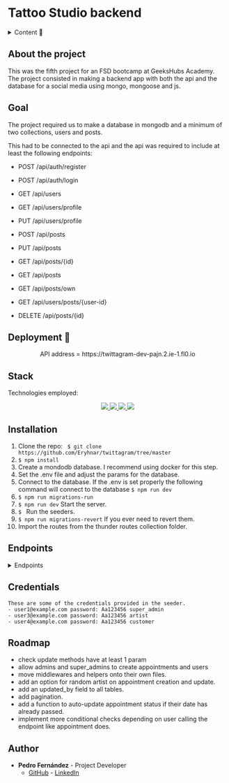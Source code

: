 # Tattoo Studio backend

<details>
  <summary>Content 📝</summary>
  <ol>
    <li><a href="#about-the-project">About the project</a></li>
    <li><a href="#goal">Goal</a></li>
    <li><a href="#deployment-🚀">Deployment</a></li>
    <li><a href="#stack">Stack</a></li>
    <li><a href="#local-installation">Installation</a></li>
    <li><a href="#endpoints">Endpoints</a></li>
    <li><a href="#decitions">Decitions</a></li>
    <li><a href="#roadmap">Roadmap</a></li>
    <li><a href="#author">Authort</a></li>
  </ol>
</details>

## About the project
This was the fifth project for an FSD bootcamp at GeeksHubs Academy. The project consisted in making a backend app with both the api and the database for a social media using mongo, mongoose and js.    

## Goal
The project required us to make a database in mongodb and a minimum of two collections, users and posts. 

This had to be connected to the api and the api was required to include at least the following endpoints: 

- POST /api/auth/register 
- POST /api/auth/login

- GET /api/users
- GET /api/users/profile
- PUT /api/users/profile

- POST /api/posts
- PUT /api/posts
- GET /api/posts/{id}
- GET /api/posts
- GET /api/posts/own
- GET /api/users/posts/{user-id}
- DELETE /api/posts/{id}

## Deployment 🚀
<div align="center">
    API address = https://twittagram-dev-pajn.2.ie-1.fl0.io
</div>

## Stack
Technologies employed:
<div align="center">
<a href="https://www.mongodb.com/">
    <img src= "https://img.shields.io/badge/MongoDB-4EA94B?style=for-the-badge&logo=mongodb&logoColor=white"/>
</a>
<a href="https://www.expressjs.com/">
    <img src= "https://img.shields.io/badge/express.js-%23404d59.svg?style=for-the-badge&logo=express&logoColor=%2361DAFB"/>
</a>
<a href="https://nodejs.org/es/">
    <img src= "https://img.shields.io/badge/node.js-026E00?style=for-the-badge&logo=node.js&logoColor=white"/>
</a>
<a href="https://developer.mozilla.org/es/docs/Web/JavaScript">
    <img src= "https://img.shields.io/badge/JavaScript-F7DF1E?style=for-the-badge&logo=javascript&logoColor=black"/>
</a>
 </div>


## Installation
1. Clone the repo: ` $ git clone https://github.com/Eryhnar/twittagram/tree/master`
2. ` $ npm install `
3. Create a mondodb database. I recommend using docker for this step.
3. Set the .env file and adjust the params for the database.
4. Connect to the database. If the .env is set properly the following command will connect to the database ``` $ npm run dev ```
5. ``` $ npm run migrations-run ``` 
6. ``` $ npm run dev ``` Start the server.
7. ``` $  ``` Run the seeders.
8. ``` $ npm run migrations-revert ``` If you ever need to revert them.
9. Import the routes from the thunder routes collection folder.

## Endpoints
<details>
<summary>Endpoints</summary>
    

- AUTH
    - register

            POST http://localhost:4000/api/register
        body:
        ``` js
            {
                "name": "David", 
                "surname": "surname",
                "email": "david@david.com", 
                "password": "princes"
            }
        ```
        name: single word name with no numbers
        surname: single word name with no numbers
        email: something@something.domain
        password: minimum one capital letter, one lowercase and a number. Length 8-14.

    - login

            POST http://localhost:4000/api/login  
        body:
        ``` js
            {
                "email": "david@david.com",
                "password": "princes"
            }
        ```
        email: something@something.domain
        password: minimum one capital letter, one lowercase and a number. Length 8-14.
- ROLES
    - getRoles

            GET http://localhost:4000/api/roles
- USERS
    - getProfile

            GET http://localhost:4000/api/users/profile  
        auth:
        ``` js
            token
        ```
    - updateProfile

            POST http://localhost:4000/api/users/profile  
        auth:
        ``` js
            token
        ```
        body:
        ``` js
            {
                "email": "optional",
                "name": "optional",
                "surname": "optional"
            }
        ```
        You may include 1-3 of the fields.
        name: single word name with no numbers
        surname: single word name with no numbers
        email: something@something.domain

    ### Update User Password

**Endpoint:** `/api/users/profile/password`

**Method:** `PUT`

**Description:** This endpoint allows a user to update their password.

**Headers:**

- `Authorization`: Bearer token for authenticating the user. This should be included in all requests to this endpoint.

**Example Headers:**

```json
{
    "Authorization": "Bearer your_token_here"
}
```

**Request Body:**

- `oldPassword`: The user's current password.
- `newPassword`: The user's new password.
- `newPasswordRepeat`: Confirmation of the user's new password.

**Responses:**

- `200 OK`: The password was successfully updated. Returns a success message.
- `400 Bad Request`: The new passwords do not match or the old password is incorrect. Returns an error message.
- `500 Internal Server Error`: An error occurred on the server while trying to update the password. Returns an error message.

**Example Request:**

```json
{
    "oldPassword": "oldPassword123",
    "newPassword": "newPassword123",
    "newPasswordRepeat": "newPassword123"
}
```
**Example Response:** 
```json
{
    "success": true,
    "message": "User password updated successfully"
}
```

### Deactivate User

**Endpoint:** `/api/users/profile/delete`

**Method:** `DELETE`

**Description:** This endpoint allows a user to deactivate their account. Once deactivated, the user's account will no longer be active.

**Headers:**

- `Authorization`: Bearer token for authenticating the user. This should be included in all requests to this endpoint.

**Request Body:**

- `password`: The user's current password.

**Responses:**

- `200 OK`: The account was successfully deactivated. Returns a success message.
- `400 Bad Request`: The provided password is incorrect. Returns an error message.
- `404 Not Found`: The user was not found. This should be redundant and not trigger. Returns an error message.
- `500 Internal Server Error`: An error occurred on the server while trying to deactivate the account. Returns an error message.

**Example Request:**

```json
{
    "Authorization": "Bearer your_token_here"
}
```
### UPDATE USER BY ID

**Endpoint:** `/api/users/:id`

**Method:** `PUT`

**Description:** This endpoint allows a super admin to update a user.

**Headers:**

- `Authorization`: Bearer token for authenticating the super admin. This should be included in all requests to this endpoint.

**URL Parameters:**

- `id`: The ID of the user to be updated.

**Responses:**

- `200 OK`: The request was successful. 
- `401 Unauthorized`: The user is not authenticated or not a super admin. Returns an error message.
- `500 Internal Server Error`: An error occurred on the server while trying to update the user. Returns an error message.

**Example Request:**

```json
{
    "Authorization": "Bearer your_token_here"
}
```
### Delete User by ID

**Endpoint:** `/api/users/:id`

**Method:** `DELETE`

**Description:** This endpoint allows a super admin to delete a user by their ID.

**Headers:**

- `Authorization`: Bearer token for authenticating the super admin. This should be included in all requests to this endpoint.

**URL Parameters:**

- `id`: The ID of the user to be deleted.

**Responses:**

- `200 OK`: The user was successfully deleted. Returns a success message.
- `404 Not Found`: The user with the specified ID was not found. Returns an error message.
- `401 Unauthorized`: The user is not authenticated or not a super admin. Returns an error message.
- `500 Internal Server Error`: An error occurred on the server while trying to delete the user. Returns an error message.

**Example Request:**

```json
{
    "Authorization": "Bearer your_token_here"
}
```
### Get All Users with Optional Filters

**Endpoint:** `/api/users`

**Method:** `GET`

**Description:** This endpoint allows a super admin to retrieve users. Optional query parameters can be provided to filter the users by name and email.

**Headers:**

- `Authorization`: Bearer token for authenticating the super admin. This should be included in all requests to this endpoint.

**Query Parameters:**

- `name`: (Optional) A string to filter users by name.
- `email`: (Optional) A string to filter users by email.

**Responses:**

- `200 OK`: The request was successful. Returns a list of all users that match the provided filters.
- `401 Unauthorized`: The user is not authenticated or not a super admin. Returns an error message.
- `500 Internal Server Error`: An error occurred on the server while trying to retrieve the users. Returns an error message.

**Example Request:**

```json
{
    "Authorization": "Bearer your_token_here"
}
```
### Create a Service

**Endpoint:** `/api/services`

**Method:** `POST`

**Description:** This endpoint allows an authenticated user to create a new service.

**Headers:**

- `Authorization`: Bearer token for authenticating the user. This should be included in all requests to this endpoint.

**Request Body:**

- `name`: The name of the service. This is a required field.
- `description`: (Optional) A description of the service.
- `photo`: (Optional) A URL to a photo of the service.

**Responses:**

- `201 Created`: The service was successfully created. Returns a success message.
- `400 Bad Request`: The service name already exists or the name was not provided. Returns an error message.
- `500 Internal Server Error`: An error occurred on the server while trying to create the service. Returns an error message.

**Example Request:**

```json
{
    "Authorization": "Bearer your_token_here"
}
```
### Get All Services

**Endpoint:** `/api/services`

**Method:** `GET`

**Description:** This endpoint retrieves all services.

**Responses:**

- `200 OK`: The request was successful. Returns a list of all services.
- `404 Not Found`: No services were found. Returns an error message.
- `500 Internal Server Error`: An error occurred on the server while trying to retrieve the services. Returns an error message.

### Update a Service

**Endpoint:** `/api/services/:id`

**Method:** `PUT`

**Description:** This endpoint allows an authenticated user to update an existing service.

**Headers:**

- `Authorization`: Bearer token for authenticating the user. This should be included in all requests to this endpoint.

**URL Parameters:**

- `id`: The ID of the service to be updated.

**Request Body:**

- `name`: (Optional) The new name of the service.
- `description`: (Optional) The new description of the service.
- `photo`: (Optional) The new URL to a photo of the service.

**Responses:**

- `200 OK`: The service was successfully updated. Returns a success message.
- `404 Not Found`: The service with the specified ID was not found. Returns an error message.
- `500 Internal Server Error`: An error occurred on the server while trying to update the service. Returns an error message.

**Example Request:**

```json
{
    "Authorization": "Bearer your_token_here"
}
```

### Delete a Service

**Endpoint:** `/api/services/:id`

**Method:** `DELETE`

**Description:** This endpoint allows an authenticated user to delete an existing service.

**Headers:**

- `Authorization`: Bearer token for authenticating the user. This should be included in all requests to this endpoint.

**URL Parameters:**

- `id`: The ID of the service to be deleted.

**Responses:**

- `200 OK`: The service was successfully deleted. Returns a success message.
- `404 Not Found`: The service with the specified ID was not found. Returns an error message.
- `500 Internal Server Error`: An error occurred on the server while trying to delete the service. Returns an error message.

**Example Request:**

```json
{
    "Authorization": "Bearer your_token_here"
}
```
### Create a Catalogue Entry

**Endpoint:** `/api/catalogue`

**Method:** `POST`

**Description:** This endpoint allows an authenticated user to create a new catalogue entry.

**Headers:**

- `Authorization`: Bearer token for authenticating the user. This should be included in all requests to this endpoint.

**Request Body:**

- `name`: The name of the catalogue entry. This is a required field.
- `description`: (Optional) A description of the catalogue entry.
- `artistId`: The ID of the artist. This is a required field.
- `serviceId`: The ID of the service. This is a required field.
- `price`: The price of the catalogue entry. This is a required field.
- `beforeImage`: (Optional) A URL to a before image of the catalogue entry.
- `afterImage`: A URL to an after image of the catalogue entry. This is a required field.

**Responses:**

- `201 Created`: The catalogue entry was successfully created. Returns a success message and the created catalogue entry.
- `400 Bad Request`: The request body is missing required fields or contains invalid data. Returns an error message.
- `404 Not Found`: The artist or service with the specified ID was not found. Returns an error message.
- `500 Internal Server Error`: An error occurred on the server while trying to create the catalogue entry. Returns an error message.

**Example Request:**

```json
header auth
{
    "Authorization": "Bearer your_token_here"
}
body
{
    "name": "Catalogue Entry Name",
    "description": "Catalogue Entry Description",
    "artistId": 1,
    "serviceId": 1,
    "price": 100,
    "beforeImage": "http://example.com/before_image.jpg",
    "afterImage": "http://example.com/after_image.jpg"
}
```
### Update a Catalogue Entry

**Endpoint:** `/api/catalogue/:id`

**Method:** `PUT`

**Description:** This endpoint allows an authenticated user to update an existing catalogue entry.

**Headers:**

- `Authorization`: Bearer token for authenticating the user. This should be included in all requests to this endpoint.

**URL Parameters:**

- `id`: The ID of the catalogue entry to be updated.

**Request Body:**

- `name`: (Optional) The new name of the catalogue entry.
- `description`: (Optional) The new description of the catalogue entry.
- `artistId`: (Optional) The new ID of the artist.
- `serviceId`: (Optional) The new ID of the service.
- `price`: (Optional) The new price of the catalogue entry.
- `beforeImage`: (Optional) The new URL to a before image of the catalogue entry.
- `afterImage`: (Optional) The new URL to an after image of the catalogue entry.

**Responses:**

- `200 OK`: The catalogue entry was successfully updated. Returns a success message.
- `400 Bad Request`: The request body is missing required fields or contains invalid data. Returns an error message.
- `404 Not Found`: The catalogue entry, artist, or service with the specified ID was not found. Returns an error message.
- `500 Internal Server Error`: An error occurred on the server while trying to update the catalogue entry. Returns an error message.

**Example Request:**

```json
header auth
{
    "Authorization": "Bearer your_token_here"
}
body
{
    "name": "New Catalogue Entry Name",
    "description": "New Catalogue Entry Description",
    "artistId": 2,
    "serviceId": 2,
    "price": 200,
    "beforeImage": "http://example.com/new_before_image.jpg",
    "afterImage": "http://example.com/new_after_image.jpg"
}
```
### Delete a Catalogue Entry

**Endpoint:** `/api/catalogue/:id`

**Method:** `DELETE`

**Description:** This endpoint allows an authenticated user to delete an existing catalogue entry.

**Headers:**

- `Authorization`: Bearer token for authenticating the user. This should be included in all requests to this endpoint.

**URL Parameters:**

- `id`: The ID of the catalogue entry to be deleted.

**Responses:**

- `200 OK`: The catalogue entry was successfully deleted. Returns a success message and the deleted catalogue entry.
- `400 Bad Request`: The provided ID is invalid. Returns an error message.
- `404 Not Found`: The catalogue entry with the specified ID was not found. Returns an error message.
- `500 Internal Server Error`: An error occurred on the server while trying to delete the catalogue entry. Returns an error message.

**Example Request:**

```json
header auth
{
    "Authorization": "Bearer your_token_here"
}
body
{
    "success": true,
    "message": "Catalogue entry deleted successfully",
    "data": {
        "id": 1,
        "name": "Catalogue Entry Name",
        "description": "Catalogue Entry Description",
        "artistId": 1,
        "serviceId": 1,
        "price": 100,
        "beforeImage": "http://example.com/before_image.jpg",
        "afterImage": "http://example.com/after_image.jpg"
    }
}
```

### Get Catalogue Entries

**Endpoint:** `/api/catalogue`

**Method:** `GET`

**Description:** This endpoint allows users to retrieve catalogue entries. Users can filter the results by name, artist ID, service ID, artist name, and service name.

**Query Parameters:**

- `name`: (Optional) The name of the catalogue entry.
- `artistId`: (Optional) The ID of the artist.
- `serviceId`: (Optional) The ID of the service.
- `artistName`: (Optional) The name of the artist.
- `serviceName`: (Optional) The name of the service.

**Responses:**

- `200 OK`: The catalogue entries were successfully retrieved. Returns a success message and the retrieved catalogue entries.
- `500 Internal Server Error`: An error occurred on the server while trying to retrieve the catalogue entries. Returns an error message.

**Example Request:**

```http
GET /api/catalogue?name=Catalogue%20Entry%20Name&artistId=1&serviceId=1&artistName=Artist%20Name&serviceName=Service%20Name
```

### Create an Appointment

**Endpoint:** `/api/appointments`

**Method:** `POST`

**Description:** This endpoint allows an authenticated user to create a new appointment.

**Headers:**

- `Authorization`: Bearer token for authenticating the user. This should be included in all requests to this endpoint.

**Request Body:**

- `serviceId`: The ID of the service for the appointment.
- `artistId`: (Optional) The ID of the artist for the appointment. Required if the user is a customer.
- `date`: The date and time of the appointment.
- `customerId`: (Optional) The ID of the customer for the appointment. Required if the user is an artist.
- `catalogueId`: The ID of the catalogue entry for the appointment.

**Responses:**

- `201 Created`: The appointment was successfully created. Returns a success message and the created appointment.
- `400 Bad Request`: The request body is missing required fields, contains invalid data, or the artist or customer already have an appointment at the same time. Returns an error message.
- `404 Not Found`: The user, artist, service, or catalogue entry with the specified ID was not found. Returns an error message.
- `500 Internal Server Error`: An error occurred on the server while trying to create the appointment. Returns an error message.

**Example Request**

```json
header auth
{
    "Authorization": "Bearer your_token_here"
}
body
{
    "serviceId": 1,
    "artistId": 2,
    "date": "2022-12-31T23:59:59Z",
    "catalogueId": 3
}
```

### Update an Appointment

**Endpoint:** `/api/appointments/:id`

**Method:** `PUT`

**Description:** This endpoint allows an authenticated user to update an existing appointment.

**Headers:**

- `Authorization`: Bearer token for authenticating the user. This should be included in all requests to this endpoint.

**URL Parameters:**

- `id`: The ID of the appointment to be updated.

**Request Body:**

- `date`: (Optional) The new date and time of the appointment.
- `artistId`: (Optional) The new ID of the artist for the appointment.
- `serviceId`: (Optional) The new ID of the service for the appointment.
- `catalogueId`: (Optional) The new ID of the catalogue entry for the appointment.

**Responses:**

- `200 OK`: The appointment was successfully updated. Returns a success message and the updated appointment.
- `400 Bad Request`: The request body contains invalid data, the new date is in the past, or the customer or artist already have an appointment at the new time. Returns an error message.
- `403 Forbidden`: The authenticated user is not authorized to update the appointment. Returns an error message.
- `404 Not Found`: The user, artist, service, catalogue entry, or appointment with the specified ID was not found. Returns an error message.
- `500 Internal Server Error`: An error occurred on the server while trying to update the appointment. Returns an error message.

**Example Request:**

```json
header auth
{
    "Authorization": "Bearer your_token_here"
}
body
{
    "date": "2022-12-31T23:59:59Z",
    "artistId": 2,
    "serviceId": 1,
    "catalogueId": 3
}
```
### Cancel an Appointment

**Endpoint:** `/api/appointments/:id/cancel`

**Method:** `PUT`

**Description:** This endpoint allows an authenticated user to cancel an existing appointment.

**Headers:**

- `Authorization`: Bearer token for authenticating the user. This should be included in all requests to this endpoint.

**URL Parameters:**

- `id`: The ID of the appointment to be cancelled.

**Responses:**

- `200 OK`: The appointment was successfully cancelled. Returns a success message.
- `403 Forbidden`: The authenticated user is not authorized to cancel the appointment. Returns an error message.
- `404 Not Found`: The user or appointment with the specified ID was not found, or the appointment is not in the "pending" status. Returns an error message.
- `500 Internal Server Error`: An error occurred on the server while trying to cancel the appointment. Returns an error message.

**Example Request:**

```json
{
    "Authorization": "Bearer your_token_here"
}
```
### Get Appointments

**Endpoint:** `/api/appointments`

**Method:** `GET`

**Description:** This endpoint allows an authenticated user to retrieve appointments based on various filters.

**Headers:**

- `Authorization`: Bearer token for authenticating the user. This should be included in all requests to this endpoint.

**Query Parameters:**

- `date`: (Optional) The date of the appointments to retrieve.
- `serviceName`: (Optional) The name of the service of the appointments to retrieve.
- `artistName`: (Optional) The name of the artist of the appointments to retrieve.
- `customerName`: (Optional) The name of the customer of the appointments to retrieve.
- `catalogueEntry`: (Optional) The name of the catalogue entry of the appointments to retrieve.

**Responses:**

- `200 OK`: The appointments were successfully retrieved. Returns a success message and the retrieved appointments.
- `400 Bad Request`: The request query contains invalid data, such as an invalid date. Returns an error message.
- `403 Forbidden`: The authenticated user is not authorized to retrieve the appointments. Returns an error message.
- `404 Not Found`: The user, artist, service, or catalogue entry with the specified name was not found. Returns an error message.
- `500 Internal Server Error`: An error occurred on the server while trying to retrieve the appointments. Returns an error message.

**Example Request:**

```http
GET /api/appointments?date=2022-12-31&serviceName=Service%20Name&artistName=Artist%20Name&customerName=Customer%20Name&catalogueEntry=Catalogue%20Entry%20Name
```
```json
{
    "Authorization": "Bearer your_token_here"
}
```
### Get an Appointment by ID

**Endpoint:** `/api/appointments/:id`

**Method:** `GET`

**Description:** This endpoint allows an authenticated user to retrieve a specific appointment by its ID.

**Headers:**

- `Authorization`: Bearer token for authentic the user. This should be included in all requests to this endpoint.

**URL Parameters:**

- `id`: The ID of the appointment to be retrieved.

**Responses:**

- `200 OK`: The appointment was successfully retrieved. Returns a success message and the retrieved appointment.
- `404 Not Found`: The user or appointment with the specified ID was not found. Returns an error message.
- `500 Internal Server Error`: An error occurred on the server while trying to retrieve the appointment. Returns an error message.

**Example Request:**

```http
GET /api/appointments/1
```
```json
{
    "Authorization": "Bearer your_token_here"
}
```

### Delete an Appointment by ID

**Endpoint:** `/api/appointments/:id`

**Method:** `DELETE`

**Description:** This endpoint allows an authenticated user to delete a specific appointment by its ID.

**Headers:**

- `Authorization`: Bearer token for authentic the user. This should be included in all requests to this endpoint.

**URL Parameters:**

- `id`: The ID of the appointment to be deleted.

**Responses:**

- `200 OK`: The appointment was successfully deleted. Returns a success message.
- `403 Forbidden`: The authenticated user is not authorized to delete the appointment. Returns an error message.
- `404 Not Found`: The user or appointment with the specified ID was not found. Returns an error message.
- `500 Internal Server Error`: An error occurred on the server while trying to delete the appointment. Returns an error message.

**Example Request:**

```http
DELETE /api/appointments/1
```
```json
{
    "Authorization": "Bearer your_token_here"
}
```


</details>

## Credentials
    These are some of the credentials provided in the seeder.
    - user1@example.com password: Aa123456 super_admin
    - user3@example.com password: Aa123456 artist
    - user4@example.com password: Aa123456 customer

## Roadmap
- check update methods have at least 1 param
- allow admins and super_admins to create appointments and users
- move middlewares and helpers onto their own files.
- add an option for random artist on appointment creation and update.
- add an updated_by field to all tables.
- add pagination.
- add a function to auto-update appointment status if their date has already passed.
- implement more conditional checks depending on user calling the endpoint like appointment does.

## Author 

- **Pedro Fernández** - Project Developer
  - [GitHub](https://github.com/Eryhnar) - [LinkedIn](https://www.linkedin.com/in/pedro-fernandez-bel-68a2b9155/)